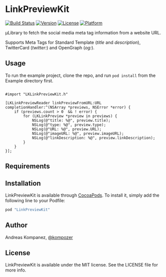 # LinkPreviewKit

[![Build Status](https://travis-ci.org/kompozer/LinkPreviewKit.svg?branch=master)](https://travis-ci.org/kompozer/LinkPreviewKit)
[![Version](https://img.shields.io/cocoapods/v/LinkPreviewKit.svg?style=flat)](http://cocoapods.org/pods/LinkPreviewKit)
[![License](https://img.shields.io/cocoapods/l/LinkPreviewKit.svg?style=flat)](http://cocoapods.org/pods/LinkPreviewKit)
[![Platform](https://img.shields.io/cocoapods/p/LinkPreviewKit.svg?style=flat)](http://cocoapods.org/pods/LinkPreviewKit)


µLibrary to fetch the social media meta tag information from a website URL. 

Supports Meta Tags for Standard Template (*title* and *description*), TwitterCard (*twitter:*) and OpenGraph (*og:*). 

## Usage

To run the example project, clone the repo, and run `pod install` from the Example directory first.

```objc

#import "LKLinkPreviewKit.h"

[LKLinkPreviewReader linkPreviewFromURL:URL completionHandler:^(NSArray *previews, NSError *error) {
    if (previews.count > 0  && ! error) {
        for (LKLinkPreview *preview in previews) {
            NSLog(@"title: %@", preview.title);
            NSLog(@"type: %@", preview.type);
            NSLog(@"URL: %@", preview.URL);
            NSLog(@"imageURL: %@", preview.imageURL);
            NSLog(@"linkDescription: %@", preview.linkDescription);
        }
    }
}];

```

## Requirements

## Installation

LinkPreviewKit is available through [CocoaPods](http://cocoapods.org). To install
it, simply add the following line to your Podfile:

```ruby
pod "LinkPreviewKit"
```

## Author

Andreas Kompanez, [@kompozer](https://twitter.com/kompozer)

## License

LinkPreviewKit is available under the MIT license. See the LICENSE file for more info.
